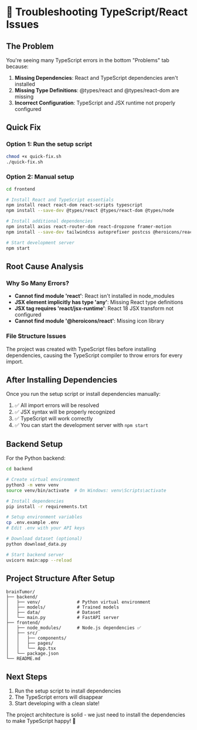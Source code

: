 # 🔧 Troubleshooting TypeScript/React Issues

## The Problem
You're seeing many TypeScript errors in the bottom "Problems" tab because:

1. **Missing Dependencies**: React and TypeScript dependencies aren't installed
2. **Missing Type Definitions**: @types/react and @types/react-dom are missing
3. **Incorrect Configuration**: TypeScript and JSX runtime not properly configured

## Quick Fix

### Option 1: Run the setup script
```bash
chmod +x quick-fix.sh
./quick-fix.sh
```

### Option 2: Manual setup
```bash
cd frontend

# Install React and TypeScript essentials
npm install react react-dom react-scripts typescript
npm install --save-dev @types/react @types/react-dom @types/node

# Install additional dependencies
npm install axios react-router-dom react-dropzone framer-motion
npm install --save-dev tailwindcss autoprefixer postcss @heroicons/react

# Start development server
npm start
```

## Root Cause Analysis

### Why So Many Errors?
- **Cannot find module 'react'**: React isn't installed in node_modules
- **JSX element implicitly has type 'any'**: Missing React type definitions
- **JSX tag requires 'react/jsx-runtime'**: React 18 JSX transform not configured
- **Cannot find module '@heroicons/react'**: Missing icon library

### File Structure Issues
The project was created with TypeScript files before installing dependencies, causing the TypeScript compiler to throw errors for every import.

## After Installing Dependencies

Once you run the setup script or install dependencies manually:

1. ✅ All import errors will be resolved
2. ✅ JSX syntax will be properly recognized
3. ✅ TypeScript will work correctly
4. ✅ You can start the development server with `npm start`

## Backend Setup

For the Python backend:
```bash
cd backend

# Create virtual environment
python3 -m venv venv
source venv/bin/activate  # On Windows: venv\Scripts\activate

# Install dependencies
pip install -r requirements.txt

# Setup environment variables
cp .env.example .env
# Edit .env with your API keys

# Download dataset (optional)
python download_data.py

# Start backend server
uvicorn main:app --reload
```

## Project Structure After Setup
```
brainTumor/
├── backend/
│   ├── venv/              # Python virtual environment
│   ├── models/            # Trained models
│   ├── data/              # Dataset
│   └── main.py            # FastAPI server
├── frontend/
│   ├── node_modules/      # Node.js dependencies ✅
│   ├── src/
│   │   ├── components/
│   │   ├── pages/
│   │   └── App.tsx
│   └── package.json
└── README.md
```

## Next Steps
1. Run the setup script to install dependencies
2. The TypeScript errors will disappear
3. Start developing with a clean slate!

The project architecture is solid - we just need to install the dependencies to make TypeScript happy! 🚀
